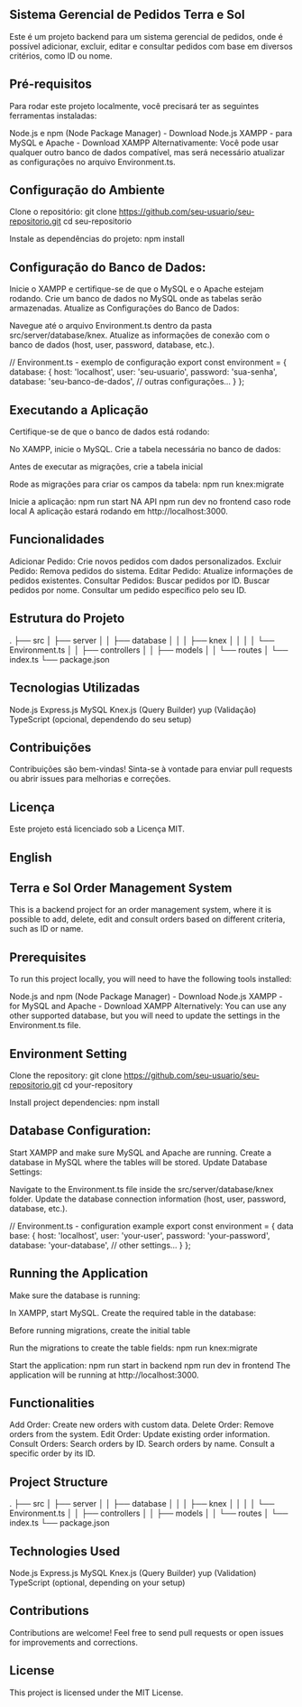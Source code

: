 ## Sistema Gerencial de Pedidos Terra e Sol
Este é um projeto backend para um sistema gerencial de pedidos, onde é possível adicionar, excluir, editar e consultar pedidos com base em diversos critérios, como ID ou nome.

## Pré-requisitos
Para rodar este projeto localmente, você precisará ter as seguintes ferramentas instaladas:

Node.js e npm (Node Package Manager) - Download Node.js
XAMPP - para MySQL e Apache - Download XAMPP
Alternativamente: Você pode usar qualquer outro banco de dados compatível, mas será necessário atualizar as configurações no arquivo Environment.ts.

## Configuração do Ambiente

Clone o repositório:
git clone https://github.com/seu-usuario/seu-repositorio.git
cd seu-repositorio

Instale as dependências do projeto:
npm install

## Configuração do Banco de Dados:

Inicie o XAMPP e certifique-se de que o MySQL e o Apache estejam rodando.
Crie um banco de dados no MySQL onde as tabelas serão armazenadas.
Atualize as Configurações do Banco de Dados:

Navegue até o arquivo Environment.ts dentro da pasta src/server/database/knex.
Atualize as informações de conexão com o banco de dados (host, user, password, database, etc.).

// Environment.ts - exemplo de configuração
export const environment = {
  database: {
    host: 'localhost',
    user: 'seu-usuario',
    password: 'sua-senha',
    database: 'seu-banco-de-dados',
    // outras configurações...
  }
};

## Executando a Aplicação
Certifique-se de que o banco de dados está rodando:

No XAMPP, inicie o MySQL.
Crie a tabela necessária no banco de dados:

Antes de executar as migrações, crie a tabela inicial

Rode as migrações para criar os campos da tabela:
npm run knex:migrate

Inicie a aplicação:
npm run start NA API
npm run dev no frontend caso rode local
A aplicação estará rodando em http://localhost:3000.

## Funcionalidades
Adicionar Pedido: Crie novos pedidos com dados personalizados.
Excluir Pedido: Remova pedidos do sistema.
Editar Pedido: Atualize informações de pedidos existentes.
Consultar Pedidos:
Buscar pedidos por ID.
Buscar pedidos por nome.
Consultar um pedido específico pelo seu ID.

## Estrutura do Projeto
.
├── src
│   ├── server
│   │   ├── database
│   │   │   ├── knex
│   │   │   │   └── Environment.ts
│   │   ├── controllers
│   │   ├── models
│   │   └── routes
│   └── index.ts
└── package.json

## Tecnologias Utilizadas
Node.js
Express.js
MySQL
Knex.js (Query Builder)
yup (Validação)
TypeScript (opcional, dependendo do seu setup)

## Contribuições
Contribuições são bem-vindas! Sinta-se à vontade para enviar pull requests ou abrir issues para melhorias e correções.

## Licença
Este projeto está licenciado sob a Licença MIT.

## English
## Terra e Sol Order Management System
This is a backend project for an order management system, where it is possible to add, delete, edit and consult orders based on different criteria, such as ID or name.

## Prerequisites
To run this project locally, you will need to have the following tools installed:

Node.js and npm (Node Package Manager) - Download Node.js
XAMPP - for MySQL and Apache - Download XAMPP
Alternatively: You can use any other supported database, but you will need to update the settings in the Environment.ts file.

## Environment Setting

Clone the repository:
git clone https://github.com/seu-usuario/seu-repositorio.git
cd your-repository

Install project dependencies:
npm install

## Database Configuration:

Start XAMPP and make sure MySQL and Apache are running.
Create a database in MySQL where the tables will be stored.
Update Database Settings:

Navigate to the Environment.ts file inside the src/server/database/knex folder.
Update the database connection information (host, user, password, database, etc.).

// Environment.ts - configuration example
export const environment = {
  data base: {
    host: 'localhost',
    user: 'your-user',
    password: 'your-password',
    database: 'your-database',
    // other settings...
  }
};

## Running the Application
Make sure the database is running:

In XAMPP, start MySQL.
Create the required table in the database:

Before running migrations, create the initial table

Run the migrations to create the table fields:
npm run knex:migrate

Start the application:
npm run start in backend
npm run dev in frontend
The application will be running at http://localhost:3000.

## Functionalities
Add Order: Create new orders with custom data.
Delete Order: Remove orders from the system.
Edit Order: Update existing order information.
Consult Orders:
Search orders by ID.
Search orders by name.
Consult a specific order by its ID.

## Project Structure
.
├── src
│ ├── server
│ │ ├── database
│ │ │ ├── knex
│ │ │ │ └── Environment.ts
│ │ ├── controllers
│ │ ├── models
│ │ └── routes
│ └── index.ts
└── package.json

## Technologies Used
Node.js
Express.js
MySQL
Knex.js (Query Builder)
yup (Validation)
TypeScript (optional, depending on your setup)

## Contributions
Contributions are welcome! Feel free to send pull requests or open issues for improvements and corrections.

## License
This project is licensed under the MIT License.
